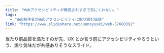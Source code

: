 ```yaml
---
title: "Webアクセシビリティが無視されすぎで気にくわない。"
tags:
  - "Web制作者がWebアクセシビリティに取り組む価値"
link: "https://www.slideshare.net/uenoyuuki/web-57680392"
---
```


当たり前品質を満たすのが先、UX とか言う前にアクセシビリティやろうという、煽り気味だが共感ありそうなスライド。
